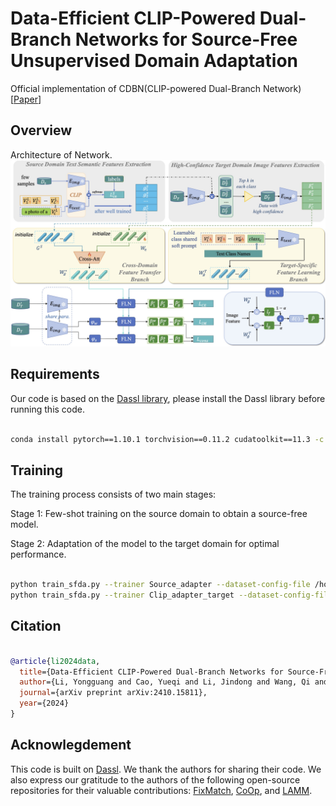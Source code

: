 # Data-Efficient CLIP-Powered Dual-Branch Networks for Source-Free Unsupervised Domain Adaptation

Official implementation of CDBN(CLIP-powered Dual-Branch Network)[[Paper](https://arxiv.org/abs/2410.15811)]

## Overview

Architecture of Network.
![Architecture of Network](./assets/framework.jpg)

## Requirements

Our code is based on the [Dassl library](https://github.com/KaiyangZhou/Dassl.pytorch), please install the Dassl library before running this code.

```bash

conda install pytorch==1.10.1 torchvision==0.11.2 cudatoolkit==11.3 -c pytorch
```

## Training

The training process consists of two main stages:

Stage 1: Few-shot training on the source domain to obtain a source-free model.

Stage 2: Adaptation of the model to the target domain for optimal performance.

```bash

python train_sfda.py --trainer Source_adapter --dataset-config-file /home/CDBN/configs/datasets/office_homea2p.yaml --config-file /home/CDBN/configs/trainers/rn50.yaml --output-dir /home/CDBN/output/office/source --cls-rate 0.2 --num-shots-source 8
python train_sfda.py --trainer Clip_adapter_target --dataset-config-file /home/CDBN/configs/datasets/office_homea2p.yaml --config-file /home/CDBN/configs/trainers/rn50.yaml --output-dir /home/CDBN/output/office/rn50 --init-weights /home/CDBN/output/office/source --cls-rate 0.2 --fixmatch 1.0 --im-weight 0.0 --im-minus 1.0 --parameter-alpha 0.5 --xshots 8 --freeze-class 
```

## Citation

```bibtex

@article{li2024data,
  title={Data-Efficient CLIP-Powered Dual-Branch Networks for Source-Free Unsupervised Domain Adaptation},
  author={Li, Yongguang and Cao, Yueqi and Li, Jindong and Wang, Qi and Wang, Shengsheng},
  journal={arXiv preprint arXiv:2410.15811},
  year={2024}
}
```

## Acknowlegdement

<!-- This code is built on [Dassl](https://github.com/KaiyangZhou/Dassl.pytorch), we thank the authors for sharing their code.

This code is built on [Dassl](https://github.com/KaiyangZhou/Dassl.pytorch), and we thank the authors for sharing their code. We also extend our gratitude to the authors of FixMatch, CoOp, and LAMM for their contributions to the deep learning community. -->


This code is built on [Dassl](https://github.com/KaiyangZhou/Dassl.pytorch). We thank the authors for sharing their code. We also express our gratitude to the authors of the following open-source repositories for their valuable contributions: [FixMatch](https://github.com/google-research/fixmatch), [CoOp](https://github.com/KaiyangZhou/CoOp), and [LAMM](https://github.com/gaojingsheng/LAMM).